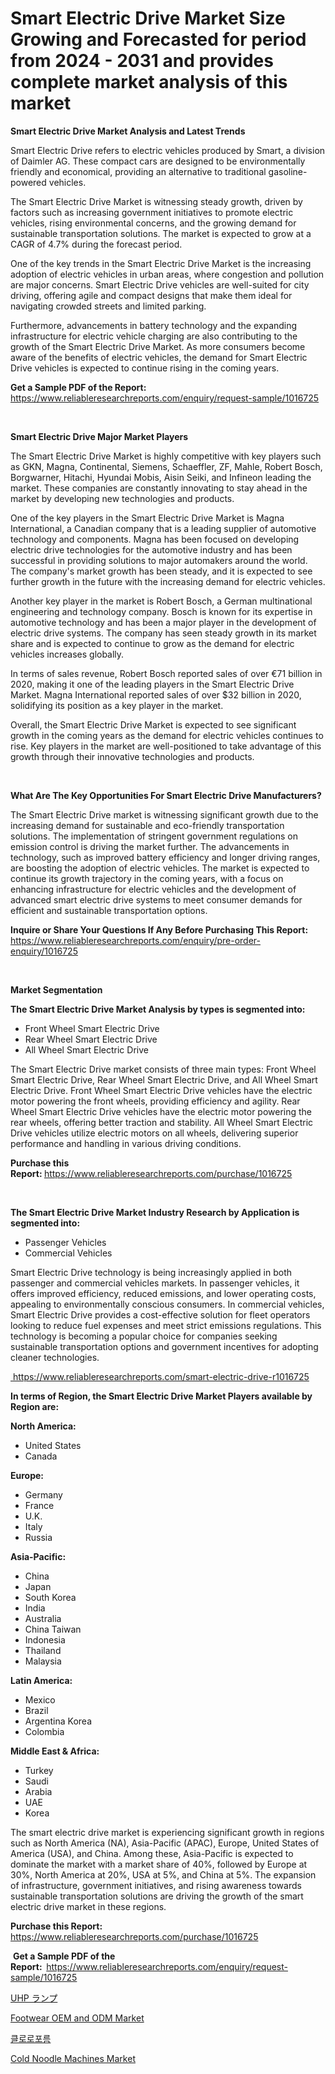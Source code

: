 <p><h1>Smart Electric Drive Market Size Growing and Forecasted for period from 2024 - 2031 and provides complete market analysis of this market</h1></p><p><strong>Smart Electric Drive Market Analysis and Latest Trends</strong></p>
<p><p>Smart Electric Drive refers to electric vehicles produced by Smart, a division of Daimler AG. These compact cars are designed to be environmentally friendly and economical, providing an alternative to traditional gasoline-powered vehicles.</p><p>The Smart Electric Drive Market is witnessing steady growth, driven by factors such as increasing government initiatives to promote electric vehicles, rising environmental concerns, and the growing demand for sustainable transportation solutions. The market is expected to grow at a CAGR of 4.7% during the forecast period.</p><p>One of the key trends in the Smart Electric Drive Market is the increasing adoption of electric vehicles in urban areas, where congestion and pollution are major concerns. Smart Electric Drive vehicles are well-suited for city driving, offering agile and compact designs that make them ideal for navigating crowded streets and limited parking.</p><p>Furthermore, advancements in battery technology and the expanding infrastructure for electric vehicle charging are also contributing to the growth of the Smart Electric Drive Market. As more consumers become aware of the benefits of electric vehicles, the demand for Smart Electric Drive vehicles is expected to continue rising in the coming years.</p></p>
<p><strong>Get a Sample PDF of the Report:&nbsp;</strong> <a href="https://www.reliableresearchreports.com/enquiry/request-sample/1016725">https://www.reliableresearchreports.com/enquiry/request-sample/1016725</a></p>
<p>&nbsp;</p>
<p><strong>Smart Electric Drive Major Market Players</strong></p>
<p><p>The Smart Electric Drive Market is highly competitive with key players such as GKN, Magna, Continental, Siemens, Schaeffler, ZF, Mahle, Robert Bosch, Borgwarner, Hitachi, Hyundai Mobis, Aisin Seiki, and Infineon leading the market. These companies are constantly innovating to stay ahead in the market by developing new technologies and products.</p><p>One of the key players in the Smart Electric Drive Market is Magna International, a Canadian company that is a leading supplier of automotive technology and components. Magna has been focused on developing electric drive technologies for the automotive industry and has been successful in providing solutions to major automakers around the world. The company's market growth has been steady, and it is expected to see further growth in the future with the increasing demand for electric vehicles.</p><p>Another key player in the market is Robert Bosch, a German multinational engineering and technology company. Bosch is known for its expertise in automotive technology and has been a major player in the development of electric drive systems. The company has seen steady growth in its market share and is expected to continue to grow as the demand for electric vehicles increases globally.</p><p>In terms of sales revenue, Robert Bosch reported sales of over €71 billion in 2020, making it one of the leading players in the Smart Electric Drive Market. Magna International reported sales of over $32 billion in 2020, solidifying its position as a key player in the market.</p><p>Overall, the Smart Electric Drive Market is expected to see significant growth in the coming years as the demand for electric vehicles continues to rise. Key players in the market are well-positioned to take advantage of this growth through their innovative technologies and products.</p></p>
<p>&nbsp;</p>
<p><strong>What Are The Key Opportunities For Smart Electric Drive Manufacturers?</strong></p>
<p><p>The Smart Electric Drive market is witnessing significant growth due to the increasing demand for sustainable and eco-friendly transportation solutions. The implementation of stringent government regulations on emission control is driving the market further. The advancements in technology, such as improved battery efficiency and longer driving ranges, are boosting the adoption of electric vehicles. The market is expected to continue its growth trajectory in the coming years, with a focus on enhancing infrastructure for electric vehicles and the development of advanced smart electric drive systems to meet consumer demands for efficient and sustainable transportation options.</p></p>
<p><strong>Inquire or Share Your Questions If Any Before Purchasing This Report:</strong> <a href="https://www.reliableresearchreports.com/enquiry/pre-order-enquiry/1016725">https://www.reliableresearchreports.com/enquiry/pre-order-enquiry/1016725</a></p>
<p>&nbsp;</p>
<p><strong>Market Segmentation</strong></p>
<p><strong>The Smart Electric Drive Market Analysis by types is segmented into:</strong></p>
<p><ul><li>Front Wheel Smart Electric Drive</li><li>Rear Wheel Smart Electric Drive</li><li>All Wheel Smart Electric Drive</li></ul></p>
<p><p>The Smart Electric Drive market consists of three main types: Front Wheel Smart Electric Drive, Rear Wheel Smart Electric Drive, and All Wheel Smart Electric Drive. Front Wheel Smart Electric Drive vehicles have the electric motor powering the front wheels, providing efficiency and agility. Rear Wheel Smart Electric Drive vehicles have the electric motor powering the rear wheels, offering better traction and stability. All Wheel Smart Electric Drive vehicles utilize electric motors on all wheels, delivering superior performance and handling in various driving conditions.</p></p>
<p><strong>Purchase this Report:&nbsp;</strong><a href="https://www.reliableresearchreports.com/purchase/1016725">https://www.reliableresearchreports.com/purchase/1016725</a></p>
<p>&nbsp;</p>
<p><strong>The Smart Electric Drive Market Industry Research by Application is segmented into:</strong></p>
<p><ul><li>Passenger Vehicles</li><li>Commercial Vehicles</li></ul></p>
<p><p>Smart Electric Drive technology is being increasingly applied in both passenger and commercial vehicles markets. In passenger vehicles, it offers improved efficiency, reduced emissions, and lower operating costs, appealing to environmentally conscious consumers. In commercial vehicles, Smart Electric Drive provides a cost-effective solution for fleet operators looking to reduce fuel expenses and meet strict emissions regulations. This technology is becoming a popular choice for companies seeking sustainable transportation options and government incentives for adopting cleaner technologies.</p></p>
<p><a href="https://www.reliableresearchreports.com/smart-electric-drive-r1016725">&nbsp;https://www.reliableresearchreports.com/smart-electric-drive-r1016725</a></p>
<p><strong>In terms of Region, the Smart Electric Drive Market Players available by Region are:</strong></p>
<p>
    <p> <strong> North America: </strong>
        <ul>
            <li>United States</li>
            <li>Canada</li>
        </ul>
        </p> 
    <p> <strong> Europe: </strong>
        <ul>
            <li>Germany</li>
            <li>France</li>
            <li>U.K.</li>
            <li>Italy</li>
            <li>Russia</li>
        </ul>
        </p> 
    <p> <strong> Asia-Pacific: </strong>
        <ul>
            <li>China</li>
            <li>Japan</li>
            <li>South Korea</li>
            <li>India</li>
            <li>Australia</li>
            <li>China Taiwan</li>
            <li>Indonesia</li>
            <li>Thailand</li>
            <li>Malaysia</li>
        </ul>
        </p> 
    <p> <strong> Latin America: </strong>
        <ul>
            <li>Mexico</li>
            <li>Brazil</li>
            <li>Argentina Korea</li>
            <li>Colombia</li>
        </ul>
        </p> 
    <p> <strong> Middle East & Africa: </strong>
        <ul>
            <li>Turkey</li>
            <li>Saudi</li>
            <li>Arabia</li>
            <li>UAE</li>
            <li>Korea</li>
        </ul>
    </p>
    </p>
<p><p>The smart electric drive market is experiencing significant growth in regions such as North America (NA), Asia-Pacific (APAC), Europe, United States of America (USA), and China. Among these, Asia-Pacific is expected to dominate the market with a market share of 40%, followed by Europe at 30%, North America at 20%, USA at 5%, and China at 5%. The expansion of infrastructure, government initiatives, and rising awareness towards sustainable transportation solutions are driving the growth of the smart electric drive market in these regions.</p></p>
<p><strong>Purchase this Report: </strong><a href="https://www.reliableresearchreports.com/purchase/1016725">https://www.reliableresearchreports.com/purchase/1016725</a></p>
<p>&nbsp;<strong>Get a Sample PDF of the Report:&nbsp;&nbsp;</strong><a href="https://www.reliableresearchreports.com/enquiry/request-sample/1016725">https://www.reliableresearchreports.com/enquiry/request-sample/1016725</a></p>
<p><strong></strong></p>
<p><p><a href="https://github.com/avbqbctihcbe2/Market-Research-Report-List-3/blob/main/1423762591.md">UHP ランプ</a></p><p><a href="https://issuu.com/reportprime-2/docs/footwear-oem-and-odm-market-size-2030.pptx">Footwear OEM and ODM Market</a></p><p><a href="https://github.com/hzumrdvas204296/Market-Research-Report-List-3/blob/main/13539384168.md">클로로포름</a></p><p><a href="https://github.com/SydneyHaley1/Market-Research-Report-List-1/blob/main/cold-noodle-machines-market.md">Cold Noodle Machines Market</a></p></p>